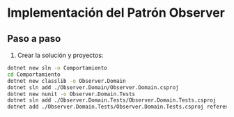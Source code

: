 # Implementación del Patrón Observer

## Paso a paso

1. Crear la solución y proyectos:
```bash
dotnet new sln -o Comportamiento
cd Comportamiento
dotnet new classlib -o Observer.Domain
dotnet sln add ./Observer.Domain/Observer.Domain.csproj
dotnet new nunit -o Observer.Domain.Tests
dotnet sln add ./Observer.Domain.Tests/Observer.Domain.Tests.csproj
dotnet add ./Observer.Domain.Tests/Observer.Domain.Tests.csproj reference ./Observer.Domain/Observer.Domain.csproj